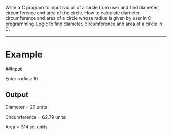 Write a C program to input radius of a circle from user and find diameter, circumference and area of the circle. How to calculate diameter, circumference and area of a circle whose radius is given by user in C programming. Logic to find diameter, circumference and area of a circle in C.
________________
# Example
##Input

Enter radius: 10


## Output

Diameter = 20 units


Circumference = 62.79 units


Area = 314 sq. units
